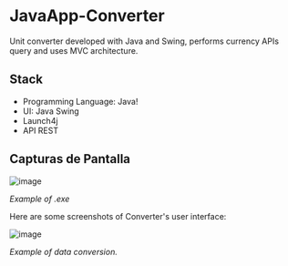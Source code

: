 # JavaApp-Converter
Unit converter developed with Java and Swing, performs currency APIs query and uses MVC architecture.
## Stack 
- Programming Language: Java!
- UI: Java Swing
- Launch4j
- API REST

## Capturas de Pantalla



![image](https://github.com/idrodrigo/JavaApp-Converter/assets/117315116/22876f45-9924-40ae-9cf6-3ff0da74fb40)

*Example of .exe*

Here are some screenshots of Converter's user interface:

![image](https://github.com/idrodrigo/JavaApp-Converter/assets/117315116/8ca6eaad-6115-4820-999a-120beab648af)

*Example of data conversion.*
